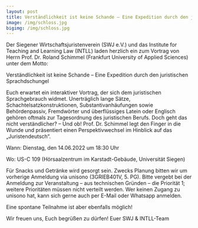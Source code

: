 ```yaml
---
layout: post
title: Verständlichkeit ist keine Schande – Eine Expedition durch den juristischen Sprachdschungel - Vortrag von Prof. Dr. Roland Schimmel am 14.6, 18:30 Uhr
image: /img/schloss.jpg
bigimg: /img/schloss.jpg
---
```

	
Der Siegener Wirtschaftsjuristenverein (SWJ e.V.) und das Institute for Teaching and Learning Law (INTLL) laden herzlich ein zum Vortrag von Herrn Prof. Dr. Roland Schimmel (Frankfurt University of Applied Sciences) unter dem Motto:

Verständlichkeit ist keine Schande – Eine Expedition durch den juristischen Sprachdschungel

Euch erwartet ein interaktiver Vortrag, der sich dem juristischen Sprachgebrauch widmet. Unerträglich lange Sätze, Schachtelsatzkonstruktionen, Substantivanhäufungen sowie Behördenpassiv, Fremdwörter und überflüssiges Latein oder Englisch gehören oftmals zur Tagesordnung des juristischen Berufs. Doch geht das nicht verständlicher? – Und ob! Prof. Dr. Schimmel legt den Finger in die Wunde und präsentiert einen Perspektivwechsel im Hinblick auf das „Juristendeutsch“.

Wann: Dienstag, den 14.06.2022 um 18:30 Uhr

Wo: US-C 109 (Hörsaalzentrum im Karstadt-Gebäude, Universität Siegen)

Für Snacks und Getränke wird gesorgt sein. Zwecks Planung bitten wir um vorherige Anmeldung via unisono (3GRIEB401V, 5. PG). Bitte vergebt bei der Anmeldung zur Veranstaltung – aus technischen Gründen – die Priorität 1; weitere Prioritäten müssen nicht verteilt werden. Wer keinen Zugang zu unisono hat, kann sich gerne auch per E-Mail oder Whatsapp anmelden.

Eine spontane Teilnahme ist aber ebenfalls möglich!

Wir freuen uns, Euch begrüßen zu dürfen!
Euer SWJ & INTLL-Team 
